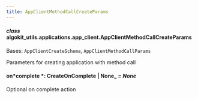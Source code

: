 ```yaml
---
title: AppClientMethodCallCreateParams
---
```


#### _class_ algokit_utils.applications.app_client.AppClientMethodCallCreateParams

Bases: `AppClientCreateSchema`, `AppClientMethodCallParams`

Parameters for creating application with method call

#### on*complete *: CreateOnComplete | None\_ _= None_

Optional on complete action

